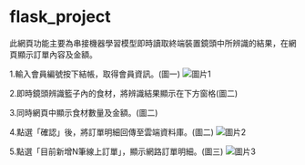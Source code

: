 # flask_project

此網頁功能主要為串接機器學習模型即時讀取終端裝置鏡頭中所辨識的結果，在網頁顯示訂單內容及金額。


1.輸入會員編號按下結帳，取得會員資訊。(圖一)
![圖片1](https://user-images.githubusercontent.com/97154985/160266504-458c8ee4-fe7e-4a9b-81ba-64bcf3705c17.jpg)


2.即時鏡頭辨識籃子內的食材，將辨識結果顯示在下方窗格(圖二)

3.同時網頁中顯示食材數量及金額。(圖二)

4.點選「確認」後，將訂單明細回傳至雲端資料庫。(圖二)
![圖片2](https://user-images.githubusercontent.com/97154985/160266509-2130f7fd-80ac-424f-97a9-7100220088c8.png)


5.點選「目前新增N筆線上訂單」，顯示網路訂單明細。(圖三)
![圖片3](https://user-images.githubusercontent.com/97154985/160267456-696e8b34-2e9c-412f-981e-71c830f70dbc.jpg)

